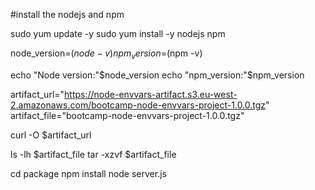 #install the nodejs and npm

sudo yum update -y
sudo yum install -y nodejs npm

node_version=$(node -v)
npm_version=$(npm -v)

echo "Node version:"$node_version
echo "npm_version:"$npm_version

artifact_url="https://node-envvars-artifact.s3.eu-west-2.amazonaws.com/bootcamp-node-envvars-project-1.0.0.tgz"
artifact_file="bootcamp-node-envvars-project-1.0.0.tgz"

curl -O $artifact_url

ls -lh $artifact_file
tar -xzvf $artifact_file

cd package
npm install
node server.js
